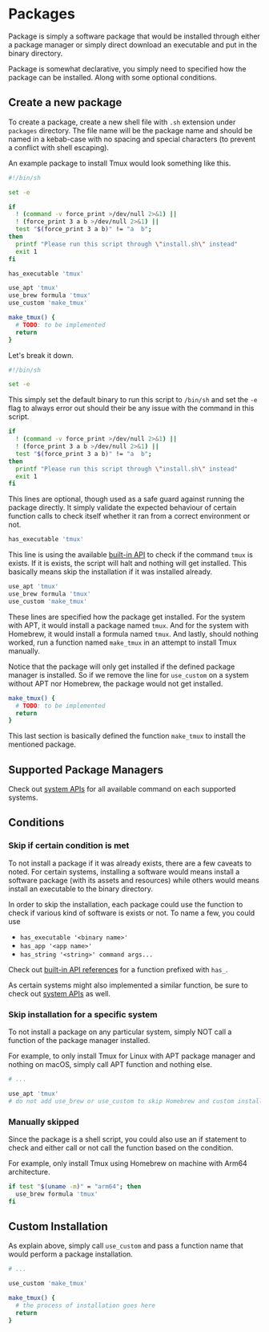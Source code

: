 # Packages

Package is simply a software package that would be installed through either
a package manager or simply direct download an executable and put in the binary
directory.

Package is somewhat declarative, you simply need to specified how the package
can be installed. Along with some optional conditions.

## Create a new package

To create a package, create a new shell file with `.sh` extension under
`packages` directory. The file name will be the package name and should be
named in a kebab-case with no spacing and special characters (to prevent a
conflict with shell escaping).

An example package to install Tmux would look something like this.

```sh
#!/bin/sh

set -e

if
  ! (command -v force_print >/dev/null 2>&1) ||
  ! (force_print 3 a b >/dev/null 2>&1) ||
  test "$(force_print 3 a b)" != "a  b";
then
  printf "Please run this script through \"install.sh\" instead"
  exit 1
fi

has_executable 'tmux'

use_apt 'tmux'
use_brew formula 'tmux'
use_custom 'make_tmux'

make_tmux() {
  # TODO: to be implemented
  return
}
```

Let's break it down.

```sh
#!/bin/sh

set -e
```

This simply set the default binary to run this script to `/bin/sh` and set the
`-e` flag to always error out should their be any issue with the command in
this script.

```sh
if
  ! (command -v force_print >/dev/null 2>&1) ||
  ! (force_print 3 a b >/dev/null 2>&1) ||
  test "$(force_print 3 a b)" != "a  b";
then
  printf "Please run this script through \"install.sh\" instead"
  exit 1
fi
```

This lines are optional, though used as a safe guard against running the
package directly. It simply validate the expected behaviour of certain
function calls to check itself whether it ran from a correct environment or
not.

```sh
has_executable 'tmux'
```

This line is using the available [built-in API](/lib) to check if the command
`tmux` is exists. If it is exists, the script will halt and nothing will get
installed. This basically means skip the installation if it was installed
already.

```sh
use_apt 'tmux'
use_brew formula 'tmux'
use_custom 'make_tmux'
```

These lines are specified how the package get installed. For the system with
APT, it would install a package named `tmux`. And for the system with Homebrew,
it would install a formula named `tmux`. And lastly, should nothing worked, run
a function named `make_tmux` in an attempt to install Tmux manually.

Notice that the package will only get installed if the defined package manager
is installed. So if we remove the line for `use_custom` on a system without
APT nor Homebrew, the package would not get installed.

```sh
make_tmux() {
  # TODO: to be implemented
  return
}
```

This last section is basically defined the function `make_tmux` to install
the mentioned package.

## Supported Package Managers

Check out [system APIs](/systems) for all available command on each supported
systems.

## Conditions

### Skip if certain condition is met

To not install a package if it was already exists, there are a few caveats to
noted. For certain systems, installing a software would means install a
software package (with its assets and resources) while others would means
install an executable to the binary directory.

In order to skip the installation, each package could use the function to check
if various kind of software is exists or not. To name a few, you could use

- `has_executable '<binary name>'`
- `has_app '<app name>'`
- `has_string '<string>' command args...`

Check out [built-in API references](/lib) for a function prefixed with `has_`.

As certain systems might also implemented a similar function, be sure to check
out [system APIs](/systems) as well.

### Skip installation for a specific system

To not install a package on any particular system, simply NOT call a function
of the package manager installed.

For example, to only install Tmux for Linux with APT package manager and
nothing on macOS, simply call APT function and nothing else.

```sh
# ...

use_apt 'tmux'
# do not add use_brew or use_custom to skip Homebrew and custom installation
```

### Manually skipped

Since the package is a shell script, you could also use an if statement to
check and either call or not call the function based on the condition.

For example, only install Tmux using Homebrew on machine with Arm64 architecture.

```sh
if test "$(uname -m)" = "arm64"; then
  use_brew formula 'tmux'
fi
```

## Custom Installation

As explain above, simply call `use_custom` and pass a function name that would
perform a package installation.

```sh
# ...

use_custom 'make_tmux'

make_tmux() {
  # the process of installation goes here
  return
}
```
